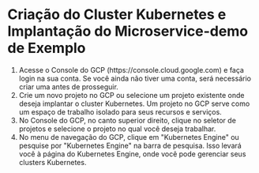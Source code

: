 # Criação do Cluster Kubernetes e Implantação do Microservice-demo de Exemplo

<table>
	<ol>
		<li>Acesse o Console do GCP (https://console.cloud.google.com) e faça login na sua conta. Se você ainda não tiver uma conta, será necessário criar uma antes de prosseguir.</li>
		<li>Crie um novo projeto no GCP ou selecione um projeto existente onde deseja implantar o cluster Kubernetes. Um projeto no GCP serve como um espaço de trabalho isolado para seus recursos e serviços.</li>
		<li>No Console do GCP, no canto superior direito, clique no seletor de projetos e selecione o projeto no qual você deseja trabalhar.</li>
		<li>No menu de navegação do GCP, clique em "Kubernetes Engine" ou pesquise por "Kubernetes Engine" na barra de pesquisa. Isso levará você à página do Kubernetes Engine, onde você pode gerenciar seus clusters Kubernetes.</li>